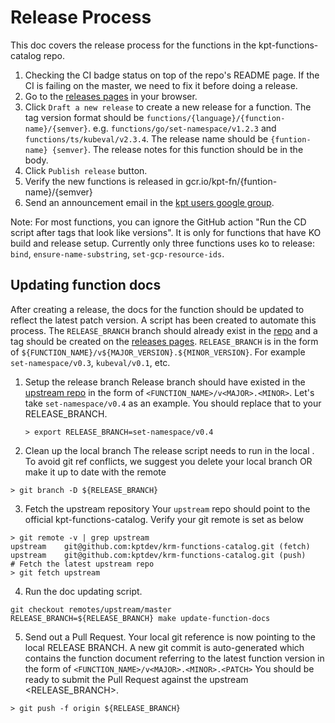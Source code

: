 # Release Process

This doc covers the release process for the functions in the
kpt-functions-catalog repo.

1. Checking the CI badge status on top of the repo's README page. If the CI is
   failing on the master, we need to fix it before doing a release.
1. Go to the [releases pages] in your browser.
1. Click `Draft a new release` to create a new release for a function. The tag
   version format should be `functions/{language}/{function-name}/{semver}`. e.g.
   `functions/go/set-namespace/v1.2.3` and `functions/ts/kubeval/v2.3.4`. The release name should be
   `{funtion-name} {semver}`. The release notes for this function should be in
   the body. 
1. Click `Publish release` button.
1. Verify the new functions is released in gcr.io/kpt-fn/{funtion-name}/{semver}
1. Send an announcement email in the [kpt users google group].

Note: For most functions, you can ignore the GitHub action "Run the CD script after tags that look like versions". It is only for functions that have 
KO build and release setup. Currently only three functions uses ko to release: `bind`, `ensure-name-substring`, `set-gcp-resource-ids`.  

## Updating function docs

After creating a release, the docs for the function should be updated to reflect
the latest patch version. A script has been created to automate this process.
The `RELEASE_BRANCH` branch should already exist in the [repo] and a tag should
be created on the [releases pages]. `RELEASE_BRANCH` is in the form of
`${FUNCTION_NAME}/v${MAJOR_VERSION}.${MINOR_VERSION}`.
For example `set-namespace/v0.3`, `kubeval/v0.1`, etc.

1. Setup the release branch 
	Release branch should have existed in the [upstream repo](https://github.com/kptdev/krm-functions-catalog) in the form of `<FUNCTION_NAME>/v<MAJOR>.<MINOR>`. Let's take `set-namespace/v0.4` as an example. You should replace that to your RELEASE_BRANCH.  
	```shell
	> export RELEASE_BRANCH=set-namespace/v0.4
	```
2. Clean up the local branch
	The release script needs to run in the local <RELEASE BRANCH>. To avoid git ref conflicts, we suggest you delete your local branch OR make it up to date with the remote <RELEASE BRANCH>
```shell
> git branch -D ${RELEASE_BRANCH}
```
3. Fetch the upstream repository
	Your `upstream` repo should point to the official kpt-functions-catalog. Verify your git remote is set as below
```shell
> git remote -v | grep upstream
upstream	git@github.com:kptdev/krm-functions-catalog.git (fetch)
upstream	git@github.com:kptdev/krm-functions-catalog.git (push)
# Fetch the latest upstream repo
> git fetch upstream
```
4. Run the doc updating script.
```shell
git checkout remotes/upstream/master
RELEASE_BRANCH=${RELEASE_BRANCH} make update-function-docs
```
5. Send out a Pull Request. 
	Your local git reference is now pointing to the local RELEASE BRANCH.
	A new git commit is auto-generated which contains the function document referring to the latest function version in the form of 
	`<FUNCTION_NAME>/v<MAJOR>.<MINOR>.<PATCH>`
	You should be ready to submit the Pull Request against the upstream <RELEASE_BRANCH>. 
```shell
> git push -f origin ${RELEASE_BRANCH}
```

[repo]: https://github.com/kptdev/krm-functions-catalog
[releases pages]: https://github.com/kptdev/krm-functions-catalog/releases
[kpt users google group]: https://groups.google.com/g/kpt-users

